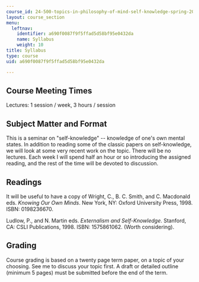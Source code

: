 ```yaml
---
course_id: 24-500-topics-in-philosophy-of-mind-self-knowledge-spring-2005
layout: course_section
menu:
  leftnav:
    identifier: a690f0087f9f5ffad5d58bf95e0432da
    name: Syllabus
    weight: 10
title: Syllabus
type: course
uid: a690f0087f9f5ffad5d58bf95e0432da

---
```


Course Meeting Times
--------------------

Lectures: 1 session / week, 3 hours / session

Subject Matter and Format
-------------------------

This is a seminar on "self-knowledge" -- knowledge of one's own mental states. In addition to reading some of the classic papers on self-knowledge, we will look at some very recent work on the topic. There will be no lectures. Each week I will spend half an hour or so introducing the assigned reading, and the rest of the time will be devoted to discussion.

Readings
--------

It will be useful to have a copy of Wright, C., B. C. Smith, and C. Macdonald eds. _Knowing Our Own Minds_. New York, NY: Oxford University Press, 1998. ISBN: 0198236670.

Ludlow, P., and N. Martin eds. _Externalism and Self-Knowledge_. Stanford, CA: CSLI Publications, 1998. ISBN: 1575861062. (Worth considering).

Grading
-------

Course grading is based on a twenty page term paper, on a topic of your choosing. See me to discuss your topic first. A draft or detailed outline (minimum 5 pages) must be submitted before the end of the term.